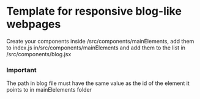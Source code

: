 # Template for responsive blog-like webpages

Create your components inside /src/components/mainElements, add them to index.js in/src/components/mainElements and add them to the list in /src/components/blog.jsx
### **Important**
The path in blog file must have the same value as the id of the element it points to in mainElelements folder 